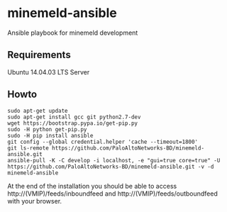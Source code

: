 # minemeld-ansible

Ansible playbook for minemeld development

## Requirements

Ubuntu 14.04.03 LTS Server

## Howto

    sudo apt-get update
    sudo apt-get install gcc git python2.7-dev
    wget https://bootstrap.pypa.io/get-pip.py
    sudo -H python get-pip.py
    sudo -H pip install ansible
    git config --global credential.helper 'cache --timeout=1800'
    git ls-remote https://github.com/PaloAltoNetworks-BD/minemeld-ansible.git
    ansible-pull -K -C develop -i localhost, -e "gui=true core=true" -U https://github.com/PaloAltoNetworks-BD/minemeld-ansible.git -v -d minemeld-ansible
    
At the end of the installation you should be able to access http://(VMIP)/feeds/inboundfeed and http://(VMIP)/feeds/outboundfeed with your browser.

